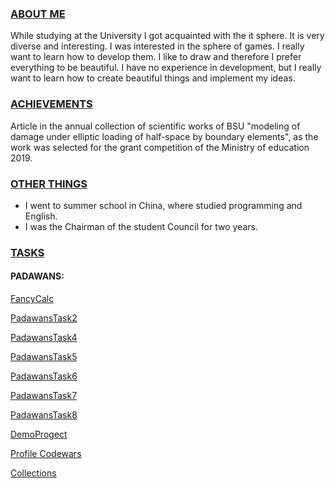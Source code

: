 

### <u> ABOUT ME </u>
<p>
   While studying at the University I got acquainted with the it sphere. It is very diverse and interesting. I was interested in the sphere of games. I really want to learn how to develop them. I like to draw and therefore I prefer everything to be beautiful. I have no experience in development, but I really want to learn how to create beautiful things and implement my ideas.
</p>

### <u> ACHIEVEMENTS </u>
<p>
	Article in the annual collection of scientific works of BSU "modeling of damage under elliptic loading of half-space by boundary elements", as the work was selected for the grant competition of the Ministry of education 2019.
</p>

### <u> OTHER THINGS </u>
<p>
	<ul>
	<li>I went to summer school in China, where studied programming and English.</li>
    <li> I was the Chairman of the student Council for two years.</li>
    </ul> 
</p>

### <u> TASKS </u> 
#### PADAWANS:
<a href = "https://github.com/HelenSolovey/FancyCalc">FancyCalc</a>

<a href = "https://github.com/HelenSolovey/PadawansTask2">PadawansTask2</a>
 
<a href = "https://github.com/HelenSolovey/-PadawansTask4">PadawansTask4</a>

<a href = "https://github.com/HelenSolovey/-PadawansTask5">PadawansTask5</a>

<a href = "https://github.com/HelenSolovey/-PadawansTask6">PadawansTask6</a>

<a href = "https://github.com/HelenSolovey/-PadawansTask6">PadawansTask7</a>

<a href = "https://github.com/HelenSolovey/-PadawansTask6">PadawansTask8</a>

<a href = "https://github.com/HelenSolovey/DemoProgect">DemoProgect</a>

<a href = "https://www.codewars.com/users/HelenSolovey">Profile Codewars</a>

<a href="https://github.com/HelenSolovey/Collections">Collections</a>









